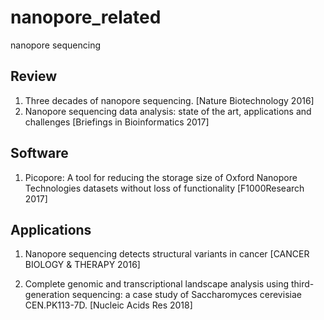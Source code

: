 # nanopore_related
nanopore sequencing

## Review
1. Three decades of nanopore sequencing. [Nature Biotechnology 2016]
2. Nanopore sequencing data analysis: state of the art, applications and challenges [Briefings in Bioinformatics 2017]


## Software
1. Picopore: A tool for reducing the storage size of Oxford Nanopore Technologies datasets without loss of functionality [F1000Research 2017]

## Applications
1. Nanopore sequencing detects structural variants in cancer [CANCER BIOLOGY & THERAPY 2016]

2. Complete genomic and transcriptional landscape analysis using third-generation sequencing: a case study of Saccharomyces cerevisiae CEN.PK113-7D. [Nucleic Acids Res 2018]
